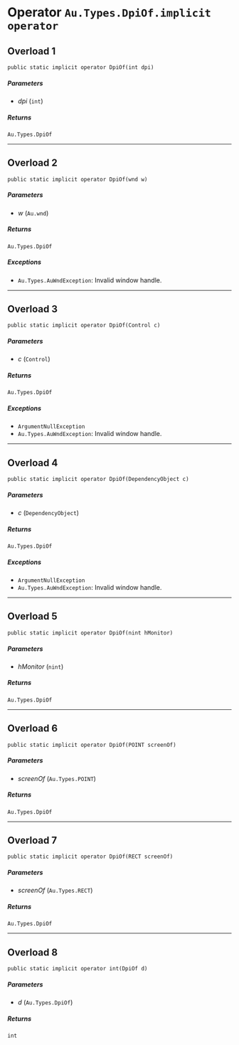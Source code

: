 # Operator `Au.Types.DpiOf.implicit operator`

## Overload 1

```
public static implicit operator DpiOf(int dpi)
```

##### Parameters

- *dpi*  (`int`)

##### Returns

`Au.Types.DpiOf`

* * *

## Overload 2

```
public static implicit operator DpiOf(wnd w)
```

##### Parameters

- *w*  (`Au.wnd`)

##### Returns

`Au.Types.DpiOf`

##### Exceptions

- `Au.Types.AuWndException`:
    Invalid window handle.

* * *

## Overload 3

```
public static implicit operator DpiOf(Control c)
```

##### Parameters

- *c*  (`Control`)

##### Returns

`Au.Types.DpiOf`

##### Exceptions

- `ArgumentNullException`
- `Au.Types.AuWndException`:
    Invalid window handle.

* * *

## Overload 4

```
public static implicit operator DpiOf(DependencyObject c)
```

##### Parameters

- *c*  (`DependencyObject`)

##### Returns

`Au.Types.DpiOf`

##### Exceptions

- `ArgumentNullException`
- `Au.Types.AuWndException`:
    Invalid window handle.

* * *

## Overload 5

```
public static implicit operator DpiOf(nint hMonitor)
```

##### Parameters

- *hMonitor*  (`nint`)

##### Returns

`Au.Types.DpiOf`

* * *

## Overload 6

```
public static implicit operator DpiOf(POINT screenOf)
```

##### Parameters

- *screenOf*  (`Au.Types.POINT`)

##### Returns

`Au.Types.DpiOf`

* * *

## Overload 7

```
public static implicit operator DpiOf(RECT screenOf)
```

##### Parameters

- *screenOf*  (`Au.Types.RECT`)

##### Returns

`Au.Types.DpiOf`

* * *

## Overload 8

```
public static implicit operator int(DpiOf d)
```

##### Parameters

- *d*  (`Au.Types.DpiOf`)

##### Returns

`int`